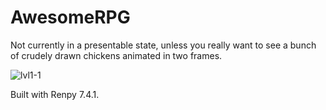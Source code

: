 # AwesomeRPG

Not currently in a presentable state, unless you really want to see a bunch of crudely drawn chickens animated in two frames.

![lvl1-1](https://user-images.githubusercontent.com/6043381/110031751-4cb26400-7d05-11eb-94d1-2f5d19a0fe81.gif)

Built with Renpy 7.4.1.
